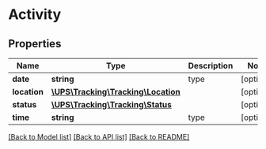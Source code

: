 # Activity

## Properties
Name | Type | Description | Notes
------------ | ------------- | ------------- | -------------
**date** | **string** | type | [optional] 
**location** | [**\UPS\Tracking\Tracking\Location**](Location.md) |  | [optional] 
**status** | [**\UPS\Tracking\Tracking\Status**](Status.md) |  | [optional] 
**time** | **string** | type | [optional] 

[[Back to Model list]](../../README.md#documentation-for-models) [[Back to API list]](../../README.md#documentation-for-api-endpoints) [[Back to README]](../../README.md)

